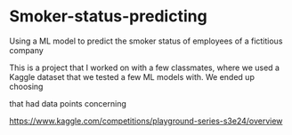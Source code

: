 # Smoker-status-predicting
Using a ML model to predict the smoker status of employees of a fictitious company

This is a project that I worked on with a few classmates, where we used a Kaggle dataset that we tested a few ML models with. We ended up choosing 

that had data points concerning 

https://www.kaggle.com/competitions/playground-series-s3e24/overview

